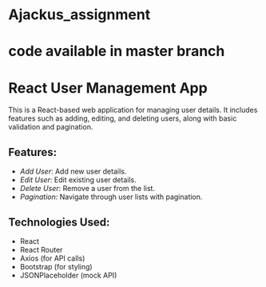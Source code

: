 # Ajackus_assignment
# code available in master branch

# React User Management App

This is a React-based web application for managing user details. It includes features such as adding, editing, and deleting users, along with basic validation and pagination.

## Features:
- *Add User*: Add new user details.
- *Edit User*: Edit existing user details.
- *Delete User*: Remove a user from the list.
- *Pagination*: Navigate through user lists with pagination.

## Technologies Used:
- React
- React Router
- Axios (for API calls)
- Bootstrap (for styling)
- JSONPlaceholder (mock API)
